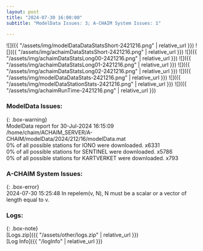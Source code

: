```yaml
---
layout: post
title: "2024-07-30 16:00:00"
subtitle: "ModelData Issues: 3; A-CHAIM System Issues: 1"

---
```


![]({{ "/assets/img/modelDataDataStatsShort-2421216.png" | relative_url }})
![]({{ "/assets/img/achaimDataStatsShort-2421216.png" | relative_url }})
![]({{ "/assets/img/achaimDataStatsLong00-2421216.png" | relative_url }})
![]({{ "/assets/img/achaimDataStatsLong01-2421216.png" | relative_url }})
![]({{ "/assets/img/achaimDataStatsLong02-2421216.png" | relative_url }})
![]({{ "/assets/img/modelDataDataStats-2421216.png" | relative_url }})
![]({{ "/assets/img/modelDataStationStats-2421216.png" | relative_url }})
![]({{ "/assets/img/achaimRunTime-2421216.png" | relative_url }})


### ModelData Issues:  
  
{: .box-warning}  
 ModelData report for 30-Jul-2024 16:15:09   
 /home/chaim/ACHAIM_SERVER/A-CHAIM/modelData/2024/212/16/modelData.mat   
 0% of all possible stations for IONO were downloaded. x6331   
 0% of all possible stations for SENTINEL were downloaded. x5786   
 0% of all possible stations for KARTVERKET were downloaded. x793   
  
### A-CHAIM System Issues:  
  
{: .box-error}  
2024-07-30 15:25:48 In repelem(v, N), N must be a scalar or a vector of length equal to v.  

### Logs:  
  
{: .box-note}  
[Logs.zip]({{ "/assets/other/logs.zip" | relative_url }})  
[Log Info]({{ "/logInfo" | relative_url }})  
